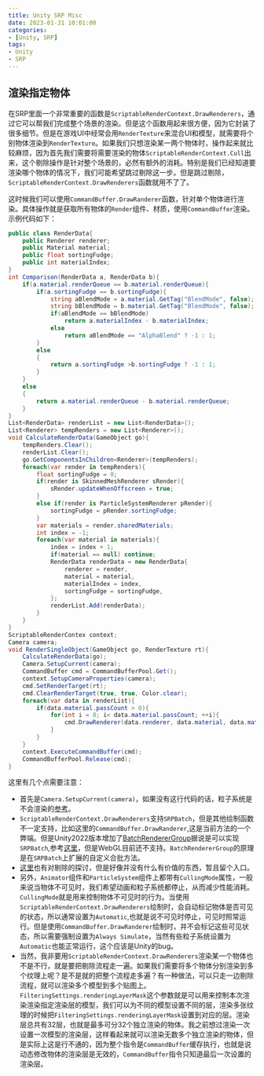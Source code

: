 ```yaml
---
title: Unity SRP Misc
date: 2023-01-31 10:01:00
categories:
- [Unity, SRP]
tags:
- Unity
- SRP
---
```


## 渲染指定物体

在SRP里面一个非常重要的函数是`ScriptableRenderContext.DrawRenderers`，通过它可以帮我们完成整个场景的渲染。但是这个函数用起来很方便，因为它封装了很多细节。但是在游戏UI中经常会用`RenderTexture`来混合UI和模型，就需要将个别物体渲染到`RenderTexture`。如果我们只想渲染某一两个物体时，操作起来就比较麻烦，因为首先我们需要将需要渲染的物体`ScriptableRenderContext.Cull`出来，这个剔除操作是针对整个场景的，必然有额外的消耗。特别是我们已经知道要渲染哪个物体的情况下，我们可能希望跳过剔除这一步。但是跳过剔除，`ScriptableRenderContext.DrawRenderers`函数就用不了了。

这时候我们可以使用`CommandBuffer.DrawRanderer`函数，针对单个物体进行渲染。具体操作就是获取所有物体的`Render`组件、材质，使用`CommandBuffer`渲染。示例代码如下：
```C#
public class RenderData{
    public Renderer renderer;
    public Material material;
    public float sortingFudge;
    public int materialIndex;
}
int Comparison(RenderData a, RenderData b){
    if(a.material.renderQueue == b.material.renderQueue){
        if(a.sortingFudge == b.sortingFudge){
            string aBlendMode = a.material.GetTag("BlendMode", false);
            string bBlendMode = b.material.GetTag("BlendMode", false);
            if(aBlendMode == bBlendMode)
                return a.materialIndex - b.materialIndex;
            else
                return aBlendMode == "AlphaBlend" ? -1 : 1;
        }
        else
        {
            return a.sortingFudge >b.sortingFudge ? -1 : 1;
        }
    }
    else
    {
        return a.material.renderQueue - b.material.renderQueue;
    }
}
List<RenderData> renderList = new List<RenderData>();
List<Renderer> tempRenders = new List<Renderer>();
void CalculateRenderData(GameObject go){
    tempRenders.Clear();
    renderList.Clear();
    go.GetComponentsInChildren<Renderer>(tempRenders);
    foreach(var render in tempRenders){
        float sortingFudge = 0;
        if(render is SkinnedMeshRenderer sRender){
            sRender.updateWhenOffscreen = true;
        }
        else if(render is ParticleSystemRenderer pRender){
            sortingFudge = pRender.sortingFudge;
        }
        var materials = render.sharedMaterials;
        int index = -1;
        foreach(var material in materials){
            index = index + 1;
            if(material == null) continue;
            RenderData renderData = new RenderData{
                renderer = render,
                material = material,
                materialIndex = index,
                sortingFudge = sortingFudge,
            };
            renderList.Add(renderData);
        }
    }
}
ScriptableRenderContex context;
Camera camera;
void RenderSingleObject(GameObject go, RenderTexture rt){
    CalculateRenderData(go);
    Camera.SetupCurrent(camera);
    CommandBuffer cmd = CommandBufferPool.Get();
    context.SetupCameraProperties(camera);
    cmd.SetRenderTarget(rt);
    cmd.ClearRenderTarget(true, true, Color.clear);
    foreach(var data in renderList){
        if(data.material.passCount > 0){
            for(int i = 0; i< data.material.passCount; ++i){
                cmd.DrawRenderer(data.renderer, data.material, data.materialIndex, i);
            }
        }
    }
    context.ExecuteCommandBuffer(cmd);
    CommandBufferPool.Release(cmd);
}
```

这里有几个点需要注意：
- 首先是`Camera.SetupCurrent(camera)`，如果没有这行代码的话，粒子系统是不会渲染的[参考](https://forum.unity.com/threads/commandbuffers-and-particle-systems.965936/)。
- `ScriptableRenderContext.DrawRenderers`支持`SRPBatch`，但是其他绘制函数不一定支持，比如这里的`CommandBuffer.DrawRanderer`,这是当前方法的一个弊端。但是Unity2022版本增加了[BatchRendererGroup](https://docs.unity3d.com/2022.1/Documentation/Manual/batch-renderer-group-how.html)据说是可以实现`SRPBatch`,参考[这里](https://forum.unity.com/threads/how-to-get-srp-batching-performance-while-using-command-buffer-drawmesh.1186063/)，但是WebGL目前还不支持。`BatchRendererGroup`的原理是在`SRPBatch`上扩展的自定义合批方法。
- [这里](https://forum.unity.com/threads/how-to-cull-gameobject-from-camera-without-using-layers.800202/)也有对剔除的探讨，但是好像并没有什么有价值的东西，暂且留个入口。
- 另外，`Animator`组件和`ParticleSystem`组件上都带有`CullingMode`属性，一般来说当物体不可见时，我们希望动画和粒子系统都停止，从而减少性能消耗。`CullingMode`就是用来控制物体不可见时的行为。当使用`ScriptableRenderContext.DrawRenderers`绘制时，会自动标记物体是否可见的状态，所以通常设置为`Automatic`,也就是说不可见时停止，可见时照常运行。但是使用`CommandBuffer.DrawRanderer`绘制时，并不会标记这些可见状态，所以需要强制设置为`Always Simulate`，当然有些粒子系统设置为`Automatic`也能正常运行，这个应该是Unity的bug。
- 当然，我非要用`ScriptableRenderContext.DrawRenderers`渲染某一个物体也不是不行，就是要把剔除流程走一遍。如果我们需要将多个物体分别渲染到多个纹理上呢？是不是就的把整个流程走多遍？有一种做法，可以只走一边剔除流程，就可以渲染多个模型到多个贴图上。`FilteringSettings.renderingLayerMask`这个参数就是可以用来控制本次渲染渲染指定渲染层的模型，我们可以为不同的模型设置不同的层，渲染多张纹理的时候把`FilteringSettings.renderingLayerMask`设置到对应的层。渲染层总共有32层，也就是最多可分32个独立渲染的物体。我之前想过渲染一次设置一次模型的渲染层，这样看起来就可以渲染无数多个独立渲染的物体，但是实际上这是行不通的，因为整个指令是`CommandBuffer`缓存执行，也就是说动态修改物体的渲染层是无效的，`CommandBuffer`指令只知道最后一次设置的渲染层。